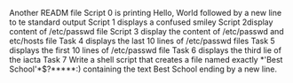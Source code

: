 Another READM file
Script 0 is printing Hello, World followed by a new line to te standard output
Script 1 displays a confused smiley
Script 2display content of /etc/passwd file
Script 3 display the content of /etc/passwd and etc/hosts file
Task 4 displays the last 10 lines of /etc/passwd files
Task 5 displays the first 10 lines of /etc/passwd file
Task 6 displays the third lie of the iacta
Task 7 Write a shell script that creates a file named exactly \*\'Best School\'\*$\?\*\*\*\*\*:) containing the text Best School ending by a new line.
